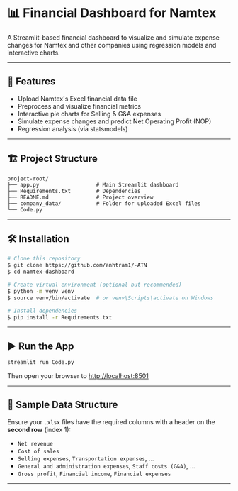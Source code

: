 # 📊 Financial Dashboard for Namtex

A Streamlit-based financial dashboard to visualize and simulate expense changes for Namtex and other companies using regression models and interactive charts.

---

## 🚀 Features
- Upload Namtex's Excel financial data file
- Preprocess and visualize financial metrics
- Interactive pie charts for Selling & G&A expenses
- Simulate expense changes and predict Net Operating Profit (NOP)
- Regression analysis (via statsmodels)

---

## 🏗️ Project Structure
```
project-root/
├── app.py                  # Main Streamlit dashboard
├── Requirements.txt        # Dependencies
├── README.md               # Project overview
├── company_data/           # Folder for uploaded Excel files
└── Code.py        
```

---

## 🛠️ Installation
```bash
# Clone this repository
$ git clone https://github.com/anhtram1/-ATN 
$ cd namtex-dashboard

# Create virtual environment (optional but recommended)
$ python -m venv venv
$ source venv/bin/activate  # or venv\Scripts\activate on Windows

# Install dependencies
$ pip install -r Requirements.txt
```

---

## ▶️ Run the App
```bash
streamlit run Code.py
```

Then open your browser to [http://localhost:8501](http://localhost:8501)

---

## 📁 Sample Data Structure
Ensure your `.xlsx` files have the required columns with a header on the **second row** (index 1):

- `Net revenue`
- `Cost of sales`
- `Selling expenses`, `Transportation expenses`, ...
- `General and administration expenses`, `Staff costs (G&A)`, ...
- `Gross profit`, `Financial income`, `Financial expenses`

---
